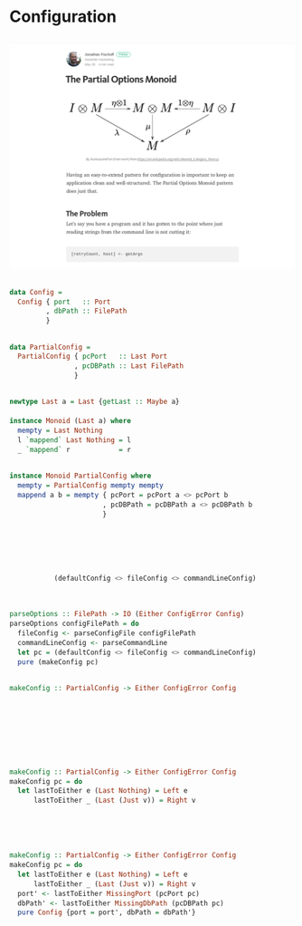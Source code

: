 # Configuration

##

<img alt="partial options post" src="images/partial-options.png" />

##

```haskell
data Config =
  Config { port   :: Port
         , dbPath :: FilePath
         }
```

##

```haskell
data PartialConfig =
  PartialConfig { pcPort   :: Last Port
                , pcDBPath :: Last FilePath
                }
```

##

```haskell
newtype Last a = Last {getLast :: Maybe a}

instance Monoid (Last a) where
  mempty = Last Nothing
  l `mappend` Last Nothing = l
  _ `mappend` r            = r
```

##

```haskell
instance Monoid PartialConfig where
  mempty = PartialConfig mempty mempty
  mappend a b = mempty { pcPort = pcPort a <> pcPort b
                       , pcDBPath = pcDBPath a <> pcDBPath b
                       }
```

##

```haskell
 
 
 
 
           (defaultConfig <> fileConfig <> commandLineConfig)
 
```

##

```haskell
parseOptions :: FilePath -> IO (Either ConfigError Config)
parseOptions configFilePath = do
  fileConfig <- parseConfigFile configFilePath
  commandLineConfig <- parseCommandLine
  let pc = (defaultConfig <> fileConfig <> commandLineConfig)
  pure (makeConfig pc)
```

##

```haskell
makeConfig :: PartialConfig -> Either ConfigError Config

 
 
 
 
 
```

##

```haskell
makeConfig :: PartialConfig -> Either ConfigError Config
makeConfig pc = do
  let lastToEither e (Last Nothing) = Left e
      lastToEither _ (Last (Just v)) = Right v
 
 
 
```

##

```haskell
makeConfig :: PartialConfig -> Either ConfigError Config
makeConfig pc = do
  let lastToEither e (Last Nothing) = Left e
      lastToEither _ (Last (Just v)) = Right v
  port' <- lastToEither MissingPort (pcPort pc)
  dbPath' <- lastToEither MissingDbPath (pcDBPath pc)
  pure Config {port = port', dbPath = dbPath'}
```


